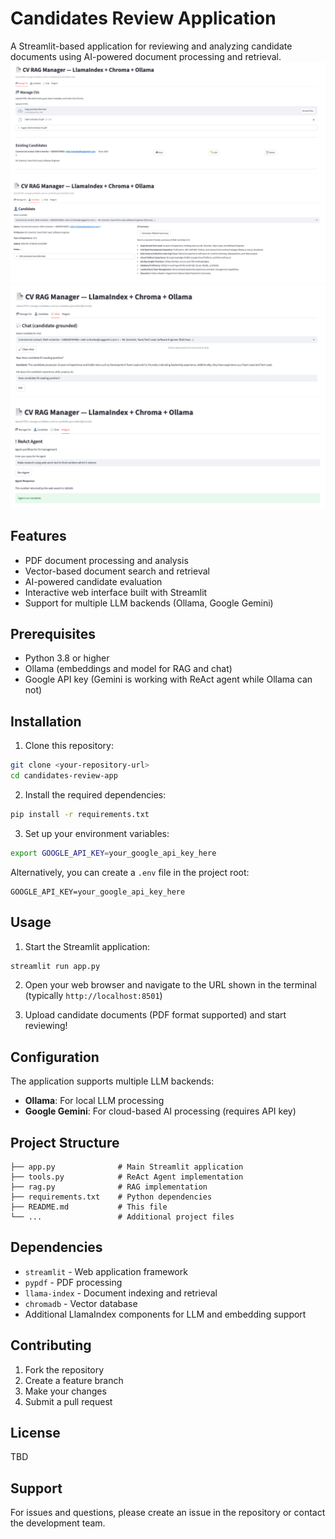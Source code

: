 # Candidates Review Application

A Streamlit-based application for reviewing and analyzing candidate documents using AI-powered document processing and retrieval.
![Ingestion](screenshots/Candidate_ingestion.png)
![Summary](screenshots/Candidate_summary.png)
![RAG](screenshots/RAG_chat.png)
![ReAct](screenshots/ReAct_Agent.png)

## Features

- PDF document processing and analysis
- Vector-based document search and retrieval
- AI-powered candidate evaluation
- Interactive web interface built with Streamlit
- Support for multiple LLM backends (Ollama, Google Gemini)

## Prerequisites

- Python 3.8 or higher
- Ollama (embeddings and model for RAG and chat)
- Google API key (Gemini is working with ReAct agent while Ollama can not)

## Installation

1. Clone this repository:
```bash
git clone <your-repository-url>
cd candidates-review-app
```

2. Install the required dependencies:
```bash
pip install -r requirements.txt
```

3. Set up your environment variables:
```bash
export GOOGLE_API_KEY=your_google_api_key_here
```

Alternatively, you can create a `.env` file in the project root:
```
GOOGLE_API_KEY=your_google_api_key_here
```

## Usage

1. Start the Streamlit application:
```bash
streamlit run app.py
```

2. Open your web browser and navigate to the URL shown in the terminal (typically `http://localhost:8501`)

3. Upload candidate documents (PDF format supported) and start reviewing!

## Configuration

The application supports multiple LLM backends:
- **Ollama**: For local LLM processing
- **Google Gemini**: For cloud-based AI processing (requires API key)

## Project Structure

```
├── app.py              # Main Streamlit application
├── tools.py            # ReAct Agent implementation
├── rag.py              # RAG implementation
├── requirements.txt    # Python dependencies
├── README.md           # This file
└── ...                 # Additional project files
```

## Dependencies

- `streamlit` - Web application framework
- `pypdf` - PDF processing
- `llama-index` - Document indexing and retrieval
- `chromadb` - Vector database
- Additional LlamaIndex components for LLM and embedding support

## Contributing

1. Fork the repository
2. Create a feature branch
3. Make your changes
4. Submit a pull request

## License

TBD

## Support

For issues and questions, please create an issue in the repository or contact the development team.